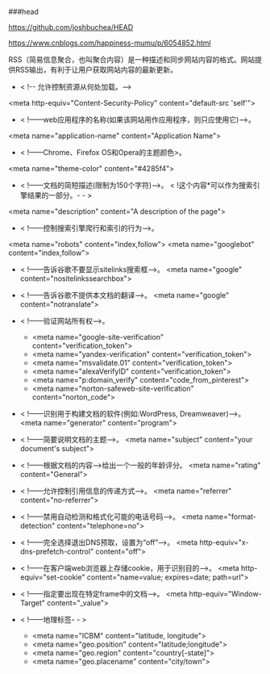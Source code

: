 ###head

https://github.com/joshbuchea/HEAD

https://www.cnblogs.com/happiness-mumu/p/6054852.html

RSS（简易信息聚合，也叫聚合内容）是一种描述和同步网站内容的格式。网站提供RSS输出，有利于让用户获取网站内容的最新更新。

- < !-- 允许控制资源从何处加载。-->

\<meta http-equiv="Content-Security-Policy" content="default-src 'self'">

- < !——web应用程序的名称(如果该网站用作应用程序，则只应使用它)——>。

\<meta name="application-name" content="Application Name">

- < !——Chrome、Firefox OS和Opera的主题颜色>。

\<meta name="theme-color" content="#4285f4">

- < !——文档的简短描述(限制为150个字符)——>。
< !这个内容*可以作为搜索引擎结果的一部分。- - >

\<meta name="description" content="A description of the page">

- < !——控制搜索引擎爬行和索引的行为——>。

\<meta name="robots" content="index,follow"><!-- All Search Engines -->
\<meta name="googlebot" content="index,follow"><!-- Google Specific -->

- < !——告诉谷歌不要显示sitelinks搜索框——>。
\<meta name="google" content="nositelinkssearchbox">

- < !——告诉谷歌不提供本文档的翻译——>。
\<meta name="google" content="notranslate">

- < !——验证网站所有权——>。
    * \<meta name="google-site-verification" content="verification_token"><!-- Google Search Console -->
    * \<meta name="yandex-verification" content="verification_token"><!-- Yandex Webmasters -->
    * \<meta name="msvalidate.01" content="verification_token"><!-- Bing Webmaster Center -->
    * \<meta name="alexaVerifyID" content="verification_token"><!-- Alexa Console -->
    * \<meta name="p:domain_verify" content="code_from_pinterest"><!-- Pinterest Console-->
    * \<meta name="norton-safeweb-site-verification" content="norton_code"><!-- Norton Safe Web -->

- < !——识别用于构建文档的软件(例如:WordPress, Dreamweaver)——>。
\<meta name="generator" content="program">

- < !——简要说明文档的主题——>。
\<meta name="subject" content="your document's subject">

- < !——根据文档的内容——>给出一个一般的年龄评分。
\<meta name="rating" content="General">

- < !——允许控制引用信息的传递方式——>。
\<meta name="referrer" content="no-referrer">

- < !——禁用自动检测和格式化可能的电话号码——>。
\<meta name="format-detection" content="telephone=no">

- < !——完全选择退出DNS预取，设置为“off”——>。
\<meta http-equiv="x-dns-prefetch-control" content="off">

- < !——在客户端web浏览器上存储cookie，用于识别目的——>。
\<meta http-equiv="set-cookie" content="name=value; expires=date; path=url">

- < !——指定要出现在特定frame中的文档——>。
\<meta http-equiv="Window-Target" content="_value">

- < !——地理标签- - >
    * \<meta name="ICBM" content="latitude, longitude">
    * \<meta name="geo.position" content="latitude;longitude">
    * \<meta name="geo.region" content="country[-state]"><!-- Country code (ISO 3166-1): mandatory, state code (ISO 3166-2): optional; eg. content="US" / content="US-NY" -->
    * \<meta name="geo.placename" content="city/town"><!-- eg. content="New York City" -->